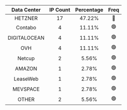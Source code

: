 | Data Center | IP Count | Percentage | Freq |
|:------------:|:--------:|:-----------:|:-----:|
| HETZNER | 17 | 47.22% | 🔴 |
| Contabo | 4 | 11.11% | 🟢 |
| DIGITALOCEAN | 4 | 11.11% | 🟢 |
| OVH | 4 | 11.11% | 🟢 |
| Netcup | 2 | 5.56% | 🟢 |
| AMAZON | 1 | 2.78% | 🟢 |
| LeaseWeb | 1 | 2.78% | 🟢 |
| MEVSPACE | 1 | 2.78% | 🟢 |
| OTHER | 2 | 5.56% | 🟢 |